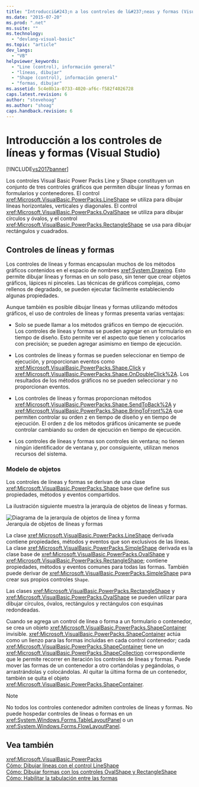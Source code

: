 ```yaml
---
title: "Introducci&#243;n a los controles de l&#237;neas y formas (Visual Studio) | Microsoft Docs"
ms.date: "2015-07-20"
ms.prod: ".net"
ms.suite: ""
ms.technology: 
  - "devlang-visual-basic"
ms.topic: "article"
dev_langs: 
  - "VB"
helpviewer_keywords: 
  - "Line (control), información general"
  - "líneas, dibujar"
  - "Shape (control), información general"
  - "formas, dibujar"
ms.assetid: 5c4e8b1a-0733-4020-af6c-f582f4026728
caps.latest.revision: 6
author: "stevehoag"
ms.author: "shoag"
caps.handback.revision: 6
---
```

# Introducci&#243;n a los controles de l&#237;neas y formas (Visual Studio)
[!INCLUDE[vs2017banner](../../../visual-basic/developing-apps/includes/vs2017banner.md)]

Los controles Visual Basic Power Packs Line y Shape constituyen un conjunto de tres controles gráficos que permiten dibujar líneas y formas en formularios y contenedores.  El control <xref:Microsoft.VisualBasic.PowerPacks.LineShape> se utiliza para dibujar líneas horizontales, verticales y diagonales.  El control <xref:Microsoft.VisualBasic.PowerPacks.OvalShape> se utiliza para dibujar círculos y óvalos, y el control <xref:Microsoft.VisualBasic.PowerPacks.RectangleShape> se usa para dibujar rectángulos y cuadrados.  
  
## Controles de líneas y formas  
 Los controles de líneas y formas encapsulan muchos de los métodos gráficos contenidos en el espacio de nombres <xref:System.Drawing>.  Esto permite dibujar líneas y formas en un solo paso, sin tener que crear objetos gráficos, lápices ni pinceles.  Las técnicas de gráficos complejas, como rellenos de degradado, se pueden ejecutar fácilmente estableciendo algunas propiedades.  
  
 Aunque también es posible dibujar líneas y formas utilizando métodos gráficos, el uso de controles de líneas y formas presenta varias ventajas:  
  
-   Solo se puede llamar a los métodos gráficos en tiempo de ejecución.  Los controles de líneas y formas se pueden agregar en un formulario en tiempo de diseño.  Esto permite ver el aspecto que tienen y colocarlos con precisión; se pueden agregar asimismo en tiempo de ejecución.  
  
-   Los controles de líneas y formas se pueden seleccionar en tiempo de ejecución, y proporcionan eventos como <xref:Microsoft.VisualBasic.PowerPacks.Shape.Click> y <xref:Microsoft.VisualBasic.PowerPacks.Shape.OnDoubleClick%2A>.  Los resultados de los métodos gráficos no se pueden seleccionar y no proporcionan eventos.  
  
-   Los controles de líneas y formas proporcionan métodos <xref:Microsoft.VisualBasic.PowerPacks.Shape.SendToBack%2A> y <xref:Microsoft.VisualBasic.PowerPacks.Shape.BringToFront%2A> que permiten controlar su orden z en tiempo de diseño y en tiempo de ejecución.  El orden z de los métodos gráficos únicamente se puede controlar cambiando su orden de ejecución en tiempo de ejecución.  
  
-   Los controles de líneas y formas son controles sin ventana; no tienen ningún identificador de ventana y, por consiguiente, utilizan menos recursos del sistema.  
  
### Modelo de objetos  
 Los controles de líneas y formas se derivan de una clase <xref:Microsoft.VisualBasic.PowerPacks.Shape> base que define sus propiedades, métodos y eventos compartidos.  
  
 La ilustración siguiente muestra la jerarquía de objetos de líneas y formas.  
  
 ![Diagrama de la jerarquía de objetos de línea y forma](../../../visual-basic/developing-apps/windows-forms/media/lineshapeobject.png "LineShapeObject")  
Jerarquía de objetos de líneas y formas  
  
 La clase <xref:Microsoft.VisualBasic.PowerPacks.LineShape> derivada contiene propiedades, métodos y eventos que son exclusivos de las líneas.  La clase <xref:Microsoft.VisualBasic.PowerPacks.SimpleShape> derivada es la clase base de <xref:Microsoft.VisualBasic.PowerPacks.OvalShape> y <xref:Microsoft.VisualBasic.PowerPacks.RectangleShape>; contiene propiedades, métodos y eventos comunes para todas las formas.  También puede derivar de <xref:Microsoft.VisualBasic.PowerPacks.SimpleShape> para crear sus propios controles `Shape`.  
  
 Las clases <xref:Microsoft.VisualBasic.PowerPacks.RectangleShape> y <xref:Microsoft.VisualBasic.PowerPacks.OvalShape> se pueden utilizar para dibujar círculos, óvalos, rectángulos y rectángulos con esquinas redondeadas.  
  
 Cuando se agrega un control de línea o forma a un formulario o contenedor, se crea un objeto <xref:Microsoft.VisualBasic.PowerPacks.ShapeContainer> invisible.  <xref:Microsoft.VisualBasic.PowerPacks.ShapeContainer> actúa como un lienzo para las formas incluidas en cada control contenedor; cada <xref:Microsoft.VisualBasic.PowerPacks.ShapeContainer> tiene un <xref:Microsoft.VisualBasic.PowerPacks.ShapeCollection> correspondiente que le permite recorrer en iteración los controles de líneas y formas.  Puede mover las formas de un contenedor a otro cortándolas y pegándolas, o arrastrándolas y colocándolas.  Al quitar la última forma de un contenedor, también se quita el objeto <xref:Microsoft.VisualBasic.PowerPacks.ShapeContainer>.  
  
> [!NOTE]
>  No todos los controles contenedor admiten controles de líneas y formas.  No puede hospedar controles de líneas o formas en un <xref:System.Windows.Forms.TableLayoutPanel> o un <xref:System.Windows.Forms.FlowLayoutPanel>.  
  
## Vea también  
 <xref:Microsoft.VisualBasic.PowerPacks>   
 [Cómo: Dibujar líneas con el control LineShape](../../../visual-basic/developing-apps/windows-forms/how-to-draw-lines-with-the-lineshape-control-visual-studio.md)   
 [Cómo: Dibujar formas con los controles OvalShape y RectangleShape](../../../visual-basic/developing-apps/windows-forms/how-to-draw-shapes-with-the-ovalshape-and-rectangleshape-controls.md)   
 [Cómo: Habilitar la tabulación entre las formas](../../../visual-basic/developing-apps/windows-forms/how-to-enable-tabbing-between-shapes-visual-studio.md)